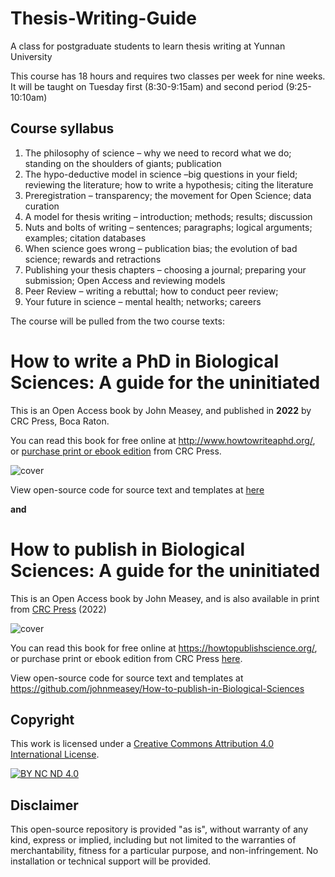 # Thesis-Writing-Guide
A class for postgraduate students to learn thesis writing at Yunnan University

This course has 18 hours and requires two classes per week for nine weeks.
It will be taught on Tuesday first (8:30-9:15am) and second period (9:25-10:10am)

## Course syllabus
1.	The philosophy of science – why we need to record what we do; standing on the shoulders of giants; publication
2.	The hypo-deductive model in science –big questions in your field; reviewing the literature; how to write a hypothesis; citing the literature
3.	Preregistration – transparency; the movement for Open Science; data curation
4.	A model for thesis writing – introduction; methods; results; discussion
5.	Nuts and bolts of writing – sentences; paragraphs; logical arguments; examples; citation databases
6.	When science goes wrong – publication bias; the evolution of bad science; rewards and retractions
7.	Publishing your thesis chapters – choosing a journal; preparing your submission; Open Access and reviewing models
8.	Peer Review – writing a rebuttal; how to conduct peer review; 
9.	Your future in science – mental health; networks; careers

The course will be pulled from the two course texts:

# How to write a PhD in Biological Sciences: A guide for the uninitiated 

This is an Open Access book by John Measey, and published in <b>2022</b> by CRC Press, Boca Raton.

You can read this book for free online at http://www.howtowriteaphd.org/, or [purchase print or ebook edition](https://www.routledge.com/How-to-Write-a-PhD-in-Biological-Sciences-A-Guide-for-the-Uninitiated/Measey/p/book/9781032080208) from CRC Press.


![cover](https://user-images.githubusercontent.com/25199650/132136607-ee08db4e-0ea7-4d42-8ca3-30d2935043f8.jpg)

View open-source code for source text and templates at [here](https://github.com/johnmeasey/How-to-write-a-PhD-in-Biological-Sciences)


**and**

# How to publish in Biological Sciences: A guide for the uninitiated

This is an Open Access book by John Measey, and is also available in print from [CRC Press](https://www.routledge.com/How-to-Publish-in-Biological-Sciences-A-Guide-for-the-Uninitiated/Measey/p/book/9781032116419) (2022)

![cover](https://user-images.githubusercontent.com/25199650/131245320-269a0b7d-9c04-415a-967a-bef5f0d4ebb9.jpg)

You can read this book for free online at https://howtopublishscience.org/, or purchase print or ebook edition from CRC Press [here](https://www.routledge.com/How-to-Publish-in-Biological-Sciences-A-Guide-for-the-Uninitiated/Measey/p/book/9781032116419).

View open-source code for source text and templates at https://github.com/johnmeasey/How-to-publish-in-Biological-Sciences

## Copyright
This work is licensed under a
[Creative Commons Attribution 4.0 International License][cc-by].

[![BY NC ND 4.0][cc-by-image]][cc-by]

[cc-by]: https://creativecommons.org/licenses/by-nc-nd/4.0/
[cc-by-image]: http://mirrors.creativecommons.org/presskit/buttons/88x31/png/by-nc-nd.png
[cc-by-shield]: http://mirrors.creativecommons.org/presskit/buttons/80x15/svg/by-nc-nd.svg

## Disclaimer
This open-source repository is provided "as is", without warranty of any kind, express or implied, including but not limited to the warranties of merchantability, fitness for a particular purpose, and non-infringement. No installation or technical support will be provided.

